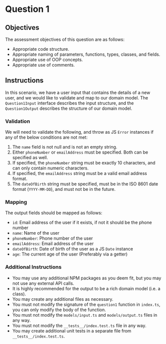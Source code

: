 # Question 1

## Objectives
The assessment objectives of this question are as follows:
- Appropriate code structure.
- Appropriate naming of parameters, functions, types, classes, and fields.
- Appropriate use of OOP concepts.
- Appropriate use of comments.

## Instructions
In this scenario, we have a user input that contains the details of a new user, and we would like to validate and map to our domain model. The `Question1Input` interface describes the input structure, and the `Question1Output` describes the structure of our domain model.

### Validation
We will need to validate the following, and throw as JS `Error` instances if any of the below conditions are not met:
1. The `name` field is not null and is not an empty string.
2. Either `phoneNumber` or `emailAddress` must be specified. Both can be specified as well.
3. If specified, the `phoneNumber` string must be exactly 10 characters, and can only contain numeric characters.
4. If specified, the `emailAddress` string must be a valid email address format.
5. The `dateOfBirth` string must be specified, must be in the ISO 8601 date format (`YYYY-MM-DD`), and must not be in the future.

### Mapping
The output fields should be mapped as follows:
- `id`: Email address of the user if it exists, if not it should be the phone number
- `name`: Name of the user
- `phoneNumber`: Phone number of the user
- `emailAddress`: Email address of the user
- `dateOfBirth`: Date of birth of the user as a JS `Date` instance
- `age`: The current age of the user (Preferably via a getter)

### Additional Instructions
- You may use any additional NPM packages as you deem fit, but you may not use any external API calls.
- It is highly recommended for the output to be a rich domain model (i.e. a class).
- You may create any additional files as necessary.
- You must not modify the signature of the `question1` function in `index.ts`, you can only modify the body of the function.
- You must not modify the `models/input.ts` and `models/output.ts` files in any way.
- You must not modify the `__tests__/index.test.ts` file in any way.
- You may create additional unit tests in a separate file from `__tests__/index.test.ts`.
